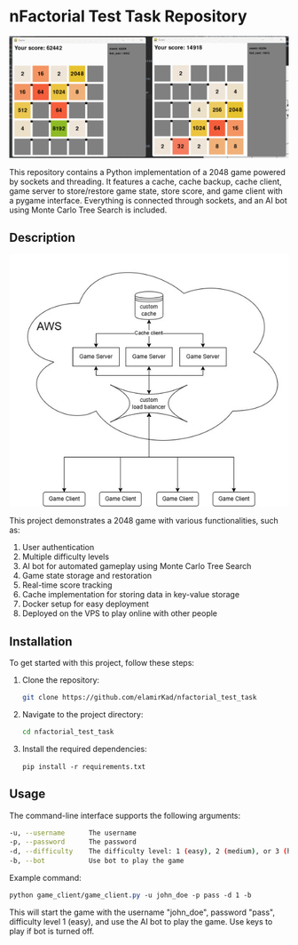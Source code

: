 nFactorial Test Task Repository
===============================

![demonstration](docs/demonstration.gif)

This repository contains a Python implementation of a 2048 game powered by sockets and threading. It features a cache, cache backup, cache client, game server to store/restore game state, store score, and game client with a pygame interface. Everything is connected through sockets, and an AI bot using Monte Carlo Tree Search is included.

Description
-----------
![diagram](docs/diagram.jpg)

This project demonstrates a 2048 game with various functionalities, such as:

1.  User authentication
2.  Multiple difficulty levels
3.  AI bot for automated gameplay using Monte Carlo Tree Search
4.  Game state storage and restoration
5.  Real-time score tracking
6.  Cache implementation for storing data in key-value storage
7.  Docker setup for easy deployment
8.  Deployed on the VPS to play online with other people

Installation
------------

To get started with this project, follow these steps:

1.  Clone the repository:
    
    ```bash
    git clone https://github.com/elamirKad/nfactorial_test_task
    ```
    
2.  Navigate to the project directory:
    
    ```bash
    cd nfactorial_test_task
    ```
    
3.  Install the required dependencies:
    
    `pip install -r requirements.txt`
     

Usage
-----

The command-line interface supports the following arguments:

```bash
-u, --username      The username
-p, --password      The password
-d, --difficulty    The difficulty level: 1 (easy), 2 (medium), or 3 (hard)
-b, --bot           Use bot to play the game
```

Example command:

```css
python game_client/game_client.py -u john_doe -p pass -d 1 -b
```

This will start the game with the username "john_doe", password "pass", difficulty level 1 (easy), and use the AI bot to play the game.
Use keys to play if bot is turned off.